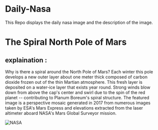 # Daily-Nasa

This Repo displays the daily nasa image and the description of the image.

<!--NASA-->
# The Spiral North Pole of Mars
## explaination :

Why is there a spiral around the North Pole of Mars?  Each winter this pole develops a new outer layer about one meter thick composed of carbon dioxide frozen out of the thin Martian atmosphere.  This fresh layer is deposited on a water-ice layer that exists year round.  Strong winds blow down from above the cap's center and swirl due to the spin of the red planet -- contributing to Planum Boreum's spiral structure.  The featured image is a perspective mosaic generated in 2017 from numerous images taken by ESA's Mars Express and elevations extracted from the laser altimeter aboard NASA's Mars Global Surveyor mission.

![NASA](https://apod.nasa.gov/apod/image/2507/MarsNorthPole_MarsExpress_960.jpg)
<!--/NASA-->